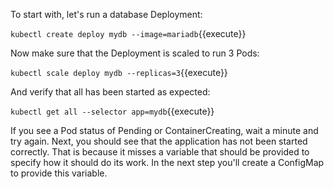 To start with, let's run a database Deployment:

`kubectl create deploy mydb --image=mariadb`{{execute}}

Now make sure that the Deployment is scaled to run 3 Pods:

`kubectl scale deploy mydb --replicas=3`{{execute}}

And verify that all has been started as expected:

`kubectl get all --selector app=mydb`{{execute}}

If you see a Pod status of Pending or ContainerCreating, wait a minute and try again. Next, you should see that the application has not been started correctly. That is because it misses a variable that should be provided to specify how it should do its work. In the next step you'll create a ConfigMap to provide this variable.
